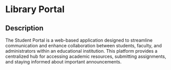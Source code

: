 # Library Portal

## Description

The Student Portal is a web-based application designed to streamline communication and enhance collaboration between students, faculty, and administrators within an educational institution. This platform provides a centralized hub for accessing academic resources, submitting assignments, and staying informed about important announcements.

